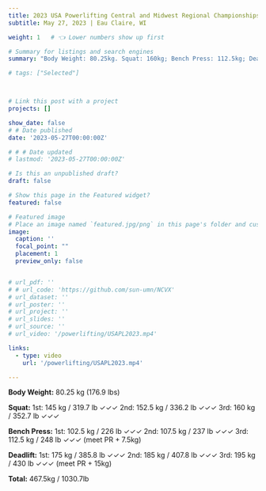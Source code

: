 ```yaml
---
title: 2023 USA Powerlifting Central and Midwest Regional Championships
subtitle: May 27, 2023 | Eau Claire, WI

weight: 1   # 👈 Lower numbers show up first

# Summary for listings and search engines
summary: "Body Weight: 80.25kg. Squat: 160kg; Bench Press: 112.5kg; Deadlift: 195kg. Total 467.5kg. "

# tags: ["Selected"]



# Link this post with a project
projects: []

show_date: false
# # Date published
date: '2023-05-27T00:00:00Z'

# # # Date updated
# lastmod: '2023-05-27T00:00:00Z'

# Is this an unpublished draft?
draft: false

# Show this page in the Featured widget?
featured: false

# Featured image
# Place an image named `featured.jpg/png` in this page's folder and customize its options here.
image:
  caption: ''
  focal_point: ""
  placement: 1
  preview_only: false


# url_pdf: ''
# # url_code: 'https://github.com/sun-umn/NCVX'
# url_dataset: ''
# url_poster: ''
# url_project: ''
# url_slides: ''
# url_source: ''
# url_video: '/powerlifting/USAPL2023.mp4'

links:
  - type: video
    url: '/powerlifting/USAPL2023.mp4'

---
```


**Body Weight:** 80.25 kg (176.9 lbs)

**Squat:**
1st: 145 kg / 319.7 lb ✓✓✓
2nd: 152.5 kg / 336.2 lb ✓✓✓
3rd: 160 kg / 352.7 lb ✓✓✓ 

**Bench Press:**
1st: 102.5 kg / 226 lb ✓✓✓ 
2nd: 107.5 kg / 237 lb ✓✓✓ 
3rd: 112.5 kg / 248 lb ✓✓✓ (meet PR + 7.5kg)

**Deadlift:**
1st: 175 kg / 385.8 lb ✓✓✓ 
2nd: 185 kg / 407.8 lb ✓✓✓ 
3rd: 195 kg / 430 lb ✓✓✓ (meet PR + 15kg)

**Total:** 467.5kg / 1030.7lb